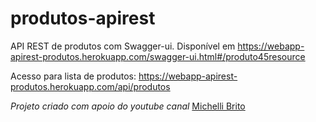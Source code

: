 # produtos-apirest
API REST de produtos com Swagger-ui. Disponível em https://webapp-apirest-produtos.herokuapp.com/swagger-ui.html#/produto45resource


Acesso para lista de produtos: https://webapp-apirest-produtos.herokuapp.com/api/produtos



*Projeto criado com apoio do youtube canal* [Michelli Brito](https://www.youtube.com/channel/UC2WbG8UgpPaLcFSNJYwtPow)

